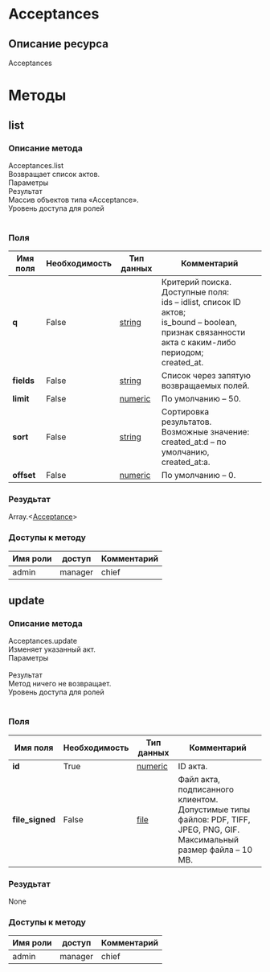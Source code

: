
# Acceptances

## Описание ресурса
Acceptances<br/>
# Методы

## list

### Описание метода
Acceptances.list<br/>Возвращает список актов.<br/>Параметры<br/>Результат<br/>Массив объектов типа «Acceptance».<br/>Уровень доступа для ролей<br/><br/>
### Поля

| Имя поля | Необходимость | Тип данных | Комментарий |
|---|---|---|---|
|**q**|False|[string](/docs/types/string.md)|Критерий поиска.<br/>Доступные поля:<br/>ids – idlist, список ID актов;<br/>is_bound – boolean, признак связанности акта с каким-либо периодом;<br/>created_at.<br/>|
|**fields**|False|[string](/docs/types/string.md)|Список через запятую возвращаемых полей.<br/>|
|**limit**|False|[numeric](/docs/types/numeric.md)|По умолчанию – 50.<br/>|
|**sort**|False|[string](/docs/types/string.md)|Сортировка результатов.<br/>Возможные значение:<br/>created_at:d – по умолчанию, created_at:a.<br/>|
|**offset**|False|[numeric](/docs/types/numeric.md)|По умолчанию – 0.<br/>|

### Резудьтат
Array.<[Acceptance](/docs/types/Acceptance.md)>
### Доступы к методу

| Имя роли | доступ | Комментарий |
|---|---|---|
|admin|manager|chief|chief_partner|operator|admin_partner
## update

### Описание метода
Acceptances.update<br/>Изменяет указанный акт.<br/>Параметры<br/><br/>Результат<br/>Метод ничего не возвращает.<br/>Уровень доступа для ролей<br/><br/>
### Поля

| Имя поля | Необходимость | Тип данных | Комментарий |
|---|---|---|---|
|**id**|True|[numeric](/docs/types/numeric.md)|ID акта.<br/>|
|**file_signed**|False|[file](/docs/types/file.md)|Файл акта, подписанного клиентом.<br/>Допустимые типы файлов: PDF, TIFF, JPEG, PNG, GIF.<br/>Максимальный размер файла – 10 MB.<br/>|

### Резудьтат
None
### Доступы к методу

| Имя роли | доступ | Комментарий |
|---|---|---|
|admin|manager|chief|chief_partner|operator|admin_partner